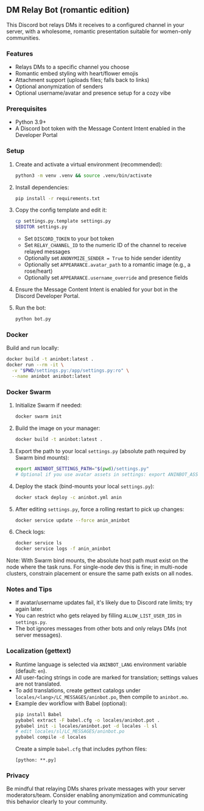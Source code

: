 ## DM Relay Bot (romantic edition)

This Discord bot relays DMs it receives to a configured channel in your server, with a wholesome, romantic presentation suitable for women-only communities.

### Features
- Relays DMs to a specific channel you choose
- Romantic embed styling with heart/flower emojis
- Attachment support (uploads files; falls back to links)
- Optional anonymization of senders
- Optional username/avatar and presence setup for a cozy vibe

### Prerequisites
- Python 3.9+
- A Discord bot token with the Message Content Intent enabled in the Developer Portal

### Setup
1. Create and activate a virtual environment (recommended):
   ```bash
   python3 -m venv .venv && source .venv/bin/activate
   ```
2. Install dependencies:
   ```bash
   pip install -r requirements.txt
   ```
3. Copy the config template and edit it:
   ```bash
   cp settings.py.template settings.py
   $EDITOR settings.py
   ```
   - Set `DISCORD_TOKEN` to your bot token
   - Set `RELAY_CHANNEL_ID` to the numeric ID of the channel to receive relayed messages
   - Optionally set `ANONYMIZE_SENDER = True` to hide sender identity
   - Optionally set `APPEARANCE.avatar_path` to a romantic image (e.g., a rose/heart)
   - Optionally set `APPEARANCE.username_override` and presence fields

4. Ensure the Message Content Intent is enabled for your bot in the Discord Developer Portal.

5. Run the bot:
   ```bash
   python bot.py
   ```

### Docker
Build and run locally:
```bash
docker build -t aninbot:latest .
docker run --rm -it \
  -v "$PWD/settings.py:/app/settings.py:ro" \
  --name aninbot aninbot:latest
```

### Docker Swarm
1. Initialize Swarm if needed:
   ```bash
   docker swarm init
   ```
2. Build the image on your manager:
   ```bash
   docker build -t aninbot:latest .
   ```
3. Export the path to your local `settings.py` (absolute path required by Swarm bind mounts):
   ```bash
   export ANINBOT_SETTINGS_PATH="$(pwd)/settings.py"
   # Optional if you use avatar assets in settings: export ANINBOT_ASSETS_PATH="$(pwd)/assets"
   ```
4. Deploy the stack (bind-mounts your local `settings.py`):
   ```bash
   docker stack deploy -c aninbot.yml anin
   ```
5. After editing `settings.py`, force a rolling restart to pick up changes:
   ```bash
   docker service update --force anin_aninbot
   ```
6. Check logs:
   ```bash
   docker service ls
   docker service logs -f anin_aninbot
   ```

Note: With Swarm bind mounts, the absolute host path must exist on the node where the task runs. For single-node dev this is fine; in multi-node clusters, constrain placement or ensure the same path exists on all nodes.

### Notes and Tips
- If avatar/username updates fail, it's likely due to Discord rate limits; try again later.
- You can restrict who gets relayed by filling `ALLOW_LIST_USER_IDS` in `settings.py`.
- The bot ignores messages from other bots and only relays DMs (not server messages).

### Localization (gettext)
- Runtime language is selected via `ANINBOT_LANG` environment variable (default: `en`).
- All user-facing strings in code are marked for translation; settings values are not translated.
- To add translations, create gettext catalogs under `locales/<lang>/LC_MESSAGES/aninbot.po`, then compile to `aninbot.mo`.
- Example dev workflow with Babel (optional):
  ```bash
  pip install Babel
  pybabel extract -F babel.cfg -o locales/aninbot.pot .
  pybabel init -i locales/aninbot.pot -d locales -l sl
  # edit locales/sl/LC_MESSAGES/aninbot.po
  pybabel compile -d locales
  ```
  Create a simple `babel.cfg` that includes python files:
  ```
  [python: **.py]
  ```

### Privacy
Be mindful that relaying DMs shares private messages with your server moderators/team. Consider enabling anonymization and communicating this behavior clearly to your community.


